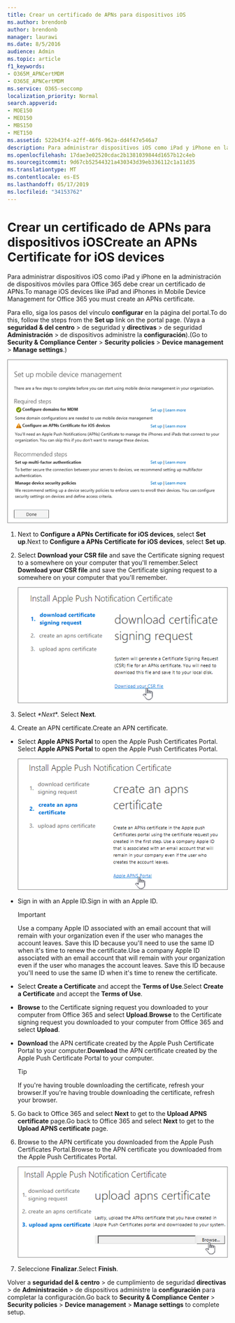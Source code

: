 ```yaml
---
title: Crear un certificado de APNs para dispositivos iOS
ms.author: brendonb
author: brendonb
manager: laurawi
ms.date: 8/5/2016
audience: Admin
ms.topic: article
f1_keywords:
- O365M_APNCertMDM
- O365E_APNCertMDM
ms.service: O365-seccomp
localization_priority: Normal
search.appverid:
- MOE150
- MED150
- MBS150
- MET150
ms.assetid: 522b43f4-a2ff-46f6-962a-dd4f47e546a7
description: Para administrar dispositivos iOS como iPad y iPhone en la administración de dispositivos móviles para Office 365, siga estos pasos para crear primero un certificado de APNs.
ms.openlocfilehash: 17dae3e02520cdac2b1381039844d1657b12c4eb
ms.sourcegitcommit: 9d67cb52544321a430343d39eb336112c1a11d35
ms.translationtype: MT
ms.contentlocale: es-ES
ms.lasthandoff: 05/17/2019
ms.locfileid: "34153762"
---
```

# <a name="create-an-apns-certificate-for-ios-devices"></a><span data-ttu-id="71a37-103">Crear un certificado de APNs para dispositivos iOS</span><span class="sxs-lookup"><span data-stu-id="71a37-103">Create an APNs Certificate for iOS devices</span></span>

 <span data-ttu-id="71a37-104">Para administrar dispositivos iOS como iPad y iPhone en la administración de dispositivos móviles para Office 365 debe crear un certificado de APNs.</span><span class="sxs-lookup"><span data-stu-id="71a37-104">To manage iOS devices like iPad and iPhones in Mobile Device Management for Office 365 you must create an APNs certificate.</span></span> 
  
<span data-ttu-id="71a37-105">Para ello, siga los pasos del vínculo **configurar** en la página del portal.</span><span class="sxs-lookup"><span data-stu-id="71a37-105">To do this, follow the steps from the **Set up** link on the portal page.</span></span> <span data-ttu-id="71a37-106">(Vaya a **seguridad &amp; del centro** \> de seguridad y **directivas** \> de seguridad **Administración** \> de dispositivos administre la **configuración**).</span><span class="sxs-lookup"><span data-stu-id="71a37-106">(Go to **Security &amp; Compliance Center** \> **Security policies** \> **Device management** \> **Manage settings**.)</span></span>
  
![Configurar los pasos necesarios y recomendados para la administración de dispositivos móviles](media/d71e3c76-b6b9-4549-ade6-cbfab846d908.png)
  
1. <span data-ttu-id="71a37-108">Next to **Configure a APNs Certificate for iOS devices**, select **Set up**.</span><span class="sxs-lookup"><span data-stu-id="71a37-108">Next to **Configure a APNs Certificate for iOS devices**, select **Set up**.</span></span>
    
2. <span data-ttu-id="71a37-109">Select **Download your CSR file** and save the Certificate signing request to a somewhere on your computer that you'll remember.</span><span class="sxs-lookup"><span data-stu-id="71a37-109">Select **Download your CSR file** and save the Certificate signing request to a somewhere on your computer that you'll remember.</span></span> 
    
    ![Cuadro de diálogo instalar certificado APN](media/03aa8a24-e95c-4077-9b6b-ef76a86bafd7.png)
  
3. <span data-ttu-id="71a37-111"> Select *\*Next*\*. </span><span class="sxs-lookup"><span data-stu-id="71a37-111">Select **Next**.</span></span>
    
4. <span data-ttu-id="71a37-112"> Create an APN certificate.</span><span class="sxs-lookup"><span data-stu-id="71a37-112">Create an APN certificate.</span></span>
    
  - <span data-ttu-id="71a37-113">Select **Apple APNS Portal** to open the Apple Push Certificates Portal. </span><span class="sxs-lookup"><span data-stu-id="71a37-113">Select **Apple APNS Portal** to open the Apple Push Certificates Portal.</span></span> 
    
    ![Instalar el cuadro de diálogo de certificado de notificación de APN con el portal de APNS de Apple seleccionado](media/ce19f53c-f44a-470b-baf3-9278dfda2ba5.png)
  
  - <span data-ttu-id="71a37-115">Sign in with an Apple ID.</span><span class="sxs-lookup"><span data-stu-id="71a37-115">Sign in with an Apple ID.</span></span>
    
    > [!IMPORTANT]
    > <span data-ttu-id="71a37-p102">Use a company Apple ID associated with an email account that will remain with your organization even if the user who manages the account leaves. Save this ID because you'll need to use the same ID when it's time to renew the certificate.</span><span class="sxs-lookup"><span data-stu-id="71a37-p102">Use a company Apple ID associated with an email account that will remain with your organization even if the user who manages the account leaves. Save this ID because you'll need to use the same ID when it's time to renew the certificate.</span></span> 
  
  - <span data-ttu-id="71a37-118">Select **Create a Certificate** and accept the **Terms of Use**.</span><span class="sxs-lookup"><span data-stu-id="71a37-118">Select **Create a Certificate** and accept the **Terms of Use**.</span></span>
    
  - <span data-ttu-id="71a37-119">**Browse** to the Certificate signing request you downloaded to your computer from Office 365 and select **Upload**.</span><span class="sxs-lookup"><span data-stu-id="71a37-119">**Browse** to the Certificate signing request you downloaded to your computer from Office 365 and select **Upload**.</span></span>
    
  - <span data-ttu-id="71a37-120">**Download** the APN certificate created by the Apple Push Certificate Portal to your computer.</span><span class="sxs-lookup"><span data-stu-id="71a37-120">**Download** the APN certificate created by the Apple Push Certificate Portal to your computer.</span></span> 
    
    > [!TIP]
    > <span data-ttu-id="71a37-121">If you're having trouble downloading the certificate, refresh your browser.</span><span class="sxs-lookup"><span data-stu-id="71a37-121">If you're having trouble downloading the certificate, refresh your browser.</span></span> 
  
5. <span data-ttu-id="71a37-122">Go back to Office 365 and select **Next** to get to the **Upload APNS certificate** page.</span><span class="sxs-lookup"><span data-stu-id="71a37-122">Go back to Office 365 and select **Next** to get to the **Upload APNS certificate** page.</span></span> 
    
6. <span data-ttu-id="71a37-123"> Browse to the APN certificate you downloaded from the Apple Push Certificates Portal.</span><span class="sxs-lookup"><span data-stu-id="71a37-123">Browse to the APN certificate you downloaded from the Apple Push Certificates Portal.</span></span>
    
    ![Haga clic en el botón Examinar para seleccionar el certificado de APNS que ha descargado de Apple.](media/afe2849d-af23-4c55-9009-d8f25edaf6c0.png)
  
7. <span data-ttu-id="71a37-125">Seleccione **Finalizar**.</span><span class="sxs-lookup"><span data-stu-id="71a37-125">Select **Finish**.</span></span>
    
<span data-ttu-id="71a37-126">Volver a **seguridad del &amp; centro** \> de cumplimiento de seguridad **directivas** \> de **Administración** \> de dispositivos administre la **configuración** para completar la configuración.</span><span class="sxs-lookup"><span data-stu-id="71a37-126">Go back to **Security &amp; Compliance Center** \> **Security policies** \> **Device management** \> **Manage settings** to complete setup.</span></span> 
  

